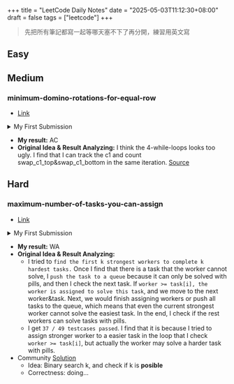 +++
title = "LeetCode Daily Notes"
date = "2025-05-03T11:12:30+08:00"
draft = false
tags = ["leetcode"]
+++
> 先把所有筆記都寫一起等哪天塞不下了再分開，練習用英文寫
## <span class="tag easy">Easy</span>

## <span class="tag medium">Medium</span>

### minimum-domino-rotations-for-equal-row
- [Link](https://leetcode.com/problems/minimum-domino-rotations-for-equal-row/)
<details>
<summary>My First Submission</summary>

```cpp
class Solution {
public:
    int minDominoRotations(vector<int>& tops, vector<int>& bottoms) {
        int c1=tops[0];
        int c2=bottoms[0];
        int len = tops.size();
        int count = 0;
        int min_swap = len;
        int idx=0;
        bool done = false;
        while(idx < len){
            if(tops[idx] != c1)
                if (bottoms[idx] != c1) break;
                else count++;
            idx++;
        }
        if(idx == len){
            done=true;
            if(count < min_swap)
                min_swap = count;
        }
        count=0;
        idx=0;
        while(idx < len){
            if(tops[idx] != c2)
                if(bottoms[idx] != c2) break;
                else count++;
            idx++;
        }
        if(idx == len){
            done=true;
            if(count < min_swap)
                min_swap = count;
        }
        count=0;
        idx=0;
        while(idx < len){
            if(bottoms[idx] != c2)
                if(tops[idx] != c2) break;
                else count++;
            idx++;
        }
        if(idx == len){
            done=true;
            if(count < min_swap)
                min_swap = count;
        }
        count=0;
        idx=0;
        while(idx < len){
            if(bottoms[idx] != c1)
                if(tops[idx] != c1) break;
                else count++;
            idx++;
        }
        if(idx == len){
            done=true;
            if(count < min_swap)
                min_swap = count;
        }
        count=0;
        idx=0;
        if(done) return min_swap;
        else return -1;
    }
};
```
</details> 

- **My result:** <span class="result ac">AC</span>  
- **Original Idea & Result Analyzing:** I think the 4-while-loops looks too ugly. I find that I can track the c1 and count swap_c1_top&swap_c1_bottom in the same iteration. [Source](https://leetcode.com/problems/minimum-domino-rotations-for-equal-row/solutions/6709103/3-different-kinds-of-solutions-beats-100)

## <span class="tag hard">Hard</span>

### maximum-number-of-tasks-you-can-assign 
- [Link](https://leetcode.com/problems/maximum-number-of-tasks-you-can-assign/) 

<details>
<summary>My First Submission</summary>

```cpp
class Solution {
public:
    int maxTaskAssign(vector<int>& tasks, vector<int>& workers, int pills, int strength) {
        sort(tasks.begin(), tasks.end(), greater<int>());
        sort(workers.begin(), workers.end(), greater<int>());
        int count_completed = 0;
        int first_assign_idx = 0;
        while(first_assign_idx < workers.size()
            && first_assign_idx < tasks.size()
            && workers[first_assign_idx] >= tasks[first_assign_idx])
            first_assign_idx++;
        if(first_assign_idx >= workers.size()
            || first_assign_idx >= tasks.size())
            return first_assign_idx;
        count_completed = first_assign_idx;
        int head_rest_workers = first_assign_idx;
        int head_rest_tasks = first_assign_idx;
        queue<int> q;
        while(head_rest_workers < workers.size()
            && head_rest_tasks < tasks.size()){
            if (workers[head_rest_workers] >= tasks[head_rest_tasks]){
                head_rest_workers++;
                head_rest_tasks++;
                count_completed++;
            }
            else{
                q.push(tasks[head_rest_tasks]);
                head_rest_tasks++;
            }
        }
        if (head_rest_workers >= workers.size()) return count_completed++;
        while (!q.empty() && pills > 0 && head_rest_workers < workers.size()){
            if (workers[head_rest_workers] + strength >= q.front()){
                head_rest_workers++;
                count_completed++;
                pills--;
            }
            q.pop();
        }
        return count_completed++;
    }
};
```
</details>

- **My result:** <span class="result wa">WA</span>  
- **Original Idea & Result Analyzing:** 
  - I tried to `find the first k strongest workers to complete k hardest tasks.` Once I find that there is a task that the worker cannot solve, I `push the task to a queue` because it can only be solved with pills, and then I check the next task. If `worker >= task[i], the worker is assigned to solve this task`, and we move to the next worker&task. Next, we would finish assigning workers or push all tasks to the queue, which means that even the current strongest worker cannot solve the easiest task. In the end, I check if the rest workers can solve tasks with pills.
  - I get `37 / 49 testcases passed`. I find that it is because I tried to assign stronger worker to a easier task in the loop that I check `worker >= task[i]`, but actually the worker may solve a harder task with pills.
- Community [Solution](https://leetcode.com/problems/maximum-number-of-tasks-you-can-assign/solutions/6703695/binary-search-greedy-with-images-example-walkthrough-c-python-java)
  - Idea: Binary search k, and check if k is **posible**
  - Correctness: doing...


